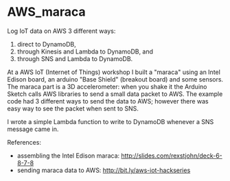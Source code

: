 # AWS_maraca
Log IoT data on AWS 3 different ways: 
1. direct to DynamoDB, 
2. through Kinesis and Lambda to DynamoDB, and 
3. through SNS and Lambda to DynamoDB.

At a AWS IoT (Internet of Things) workshop I built a "maraca" using an Intel Edison board,
an arduino "Base Shield" (breakout board) and some sensors.  The maraca part is a 3D 
accelerometer: when you shake it the Arduino Sketch calls AWS libraries to send a small
data packet to AWS.  The example code had 3 different ways to send the data to AWS;
however there was easy way to see the packet when sent to SNS.

I wrote a simple Lambda function to write to DynamoDB whenever a SNS message came in.

References:
- assembling the Intel Edison maraca: http://slides.com/rexstjohn/deck-6-8-7-8
- sending maraca data to AWS: http://bit.ly/aws-iot-hackseries

